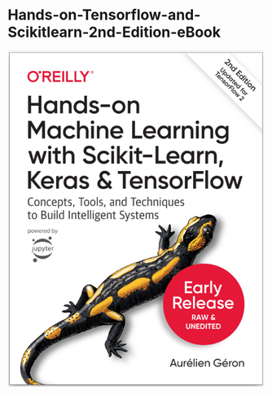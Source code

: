 # Hands-on-Tensorflow-and-Scikitlearn-2nd-Edition-eBook



![](https://github.com/SHINNAMASHIRO21/Hands-on-Tensorflow-and-Scikitlearn-2nd-Edition-eBook/blob/master/img/cover_ebook.png)
